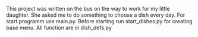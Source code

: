 This project was written on the bus on the way to work for my little daughter.
She asked me to do something to choose a dish every day.
For start programm use main.py. Before starting run start_dishes.py for creating base menu.
All function are in dish_defs.py
